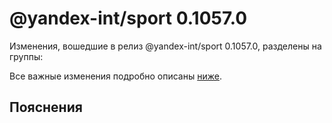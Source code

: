 # @yandex-int/sport 0.1057.0

<!-- ЧЕЛОВЕЧЕСКОЕ ВСТУПЛЕНИЕ -->

Изменения, вошедшие в релиз @yandex-int/sport 0.1057.0, разделены на группы:

Все важные изменения подробно описаны [ниже](#Пояснения).

## Пояснения

